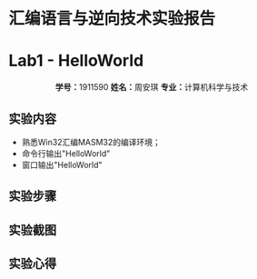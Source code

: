 # 汇编语言与逆向技术实验报告

# Lab1 - HelloWorld

<center><b>学号：</b>1911590   <b>姓名：</b>周安琪 <b>专业：</b>计算机科学与技术</center>

## 实验内容

- 熟悉Win32汇编MASM32的编译环境；
- 命令行输出"HelloWorld"
- 窗口输出"HelloWorld"

## 实验步骤

## 实验截图

## 实验心得